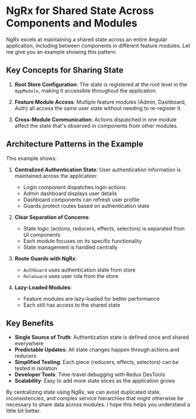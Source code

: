 # NgRx for Shared State Across Components and Modules

NgRx excels at maintaining a shared state across an entire Angular application, including between components in different feature modules. Let me give you an example showing this pattern.

## Key Concepts for Sharing State

1. **Root Store Configuration**: The state is registered at the root level in the `AppModule`, making it accessible throughout the application.

2. **Feature Module Access**: Multiple feature modules (Admin, Dashboard, Auth) all access the same user state without needing to re-register it.

3. **Cross-Module Communication**: Actions dispatched in one module affect the state that's observed in components from other modules.

## Architecture Patterns in the Example

This example shows:

1. **Centralized Authentication State**: User authentication information is maintained across the application:
   - Login component dispatches login actions
   - Admin dashboard displays user details
   - Dashboard components can refresh user profile
   - Guards protect routes based on authentication state

2. **Clear Separation of Concerns**:
   - State logic (actions, reducers, effects, selectors) is separated from UI components
   - Each module focuses on its specific functionality
   - State management is handled centrally

3. **Route Guards with NgRx**:
   - `AuthGuard` uses authentication state from store
   - `RoleGuard` uses user role from the store

4. **Lazy-Loaded Modules**:
   - Feature modules are lazy-loaded for better performance
   - Each still has access to the shared state

## Key Benefits

- **Single Source of Truth**: Authentication state is defined once and shared everywhere
- **Predictable Updates**: All state changes happen through actions and reducers
- **Simplified Testing**: Each piece (reducers, effects, selectors) can be tested in isolation
- **Developer Tools**: Time-travel debugging with Redux DevTools
- **Scalability**: Easy to add more state slices as the application grows

By centralizing state using NgRx, we can avoid duplicated state, inconsistencies, and complex service hierarchies that might otherwise be necessary to share data across modules. I hope this helps you understand a little bit better. 

